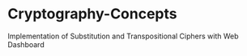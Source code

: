# Cryptography-Concepts
Implementation of Substitution and Transpositional Ciphers with Web Dashboard
